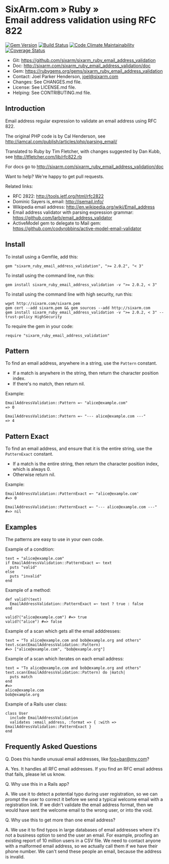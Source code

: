 # SixArm.com » Ruby » <br> Email address validation using RFC 822

<!--header-open-->

[![Gem Version](https://badge.fury.io/rb/sixarm_ruby_email_address_validation.svg)](http://badge.fury.io/rb/sixarm_ruby_email_address_validation)
[![Build Status](https://travis-ci.org/SixArm/sixarm_ruby_email_address_validation.png)](https://travis-ci.org/SixArm/sixarm_ruby_email_address_validation)
[![Code Climate Maintainability](https://api.codeclimate.com/v1/badges/$id/maintainability)](https://codeclimate.com/github/SixArm/$dir/maintainability)
[![Coverage Status](https://coveralls.io/repos/SixArm/sixarm_ruby_email_address_validation/badge.svg?branch=master&service=github)](https://coveralls.io/github/SixArm/sixarm_ruby_email_address_validation?branch=master)

* Git: <https://github.com/sixarm/sixarm_ruby_email_address_validation>
* Doc: <http://sixarm.com/sixarm_ruby_email_address_validation/doc>
* Gem: <https://rubygems.org/gems/sixarm_ruby_email_address_validation>
* Contact: Joel Parker Henderson, <joel@sixarm.com>
* Changes: See CHANGES.md file.
* License: See LICENSE.md file.
* Helping: See CONTRIBUTING.md file.

<!--header-shut-->


## Introduction

Email address regular expression to validate an email address using RFC 822.

The original PHP code is by Cal Henderson, see http://iamcal.com/publish/articles/php/parsing_email/

Translated to Ruby by Tim Fletcher, with changes suggested by Dan Kubb, see http://tfletcher.com/lib/rfc822.rb

For docs go to <http://sixarm.com/sixarm_ruby_email_address_validation/doc>

Want to help? We're happy to get pull requests.

Related links:

  * RFC 2822: http://tools.ietf.org/html/rfc2822
  * Dominic Sayers is_email: http://isemail.info/
  * Wikipedia email address: http://en.wikipedia.org/wiki/Email_address
  * Email address validator with parsing expression grammar: https://github.com/larb/email_address_validator
  * ActiveModel gem to delegate to Mail gem: https://github.com/codyrobbins/active-model-email-validator


<!--install-opent-->

## Install

To install using a Gemfile, add this:

    gem "sixarm_ruby_email_address_validation", ">= 2.0.2", "< 3"

To install using the command line, run this:

    gem install sixarm_ruby_email_address_validation -v ">= 2.0.2, < 3"

To install using the command line with high security, run this:

    wget http://sixarm.com/sixarm.pem
    gem cert --add sixarm.pem && gem sources --add http://sixarm.com
    gem install sixarm_ruby_email_address_validation -v ">= 2.0.2, < 3" --trust-policy HighSecurity

To require the gem in your code:

    require "sixarm_ruby_email_address_validation"

<!--install-shut-->


## Pattern

To find an email address, anywhere in a string, use the `Pattern` constant.

  * If a match is anywhere in the string, then return the character position index.
  * If there's no match, then return nil.

Example:

    EmailAddressValidation::Pattern =~ "alice@example.com"
    => 0

    EmailAddressValidation::Pattern =~ "--- alice@example.com ---"
    => 4


## Pattern Exact

To find an email address, and ensure that it is the entire string, use the `PatternExact` constant.

  * If a match is the entire string, then return the character position index, which is always 0.
  * Otherwise return nil.
  
Example:

    EmailAddressValidation::PatternExact =~ "alice@example.com'
    #=> 0

    EmailAddressValidation::PatternExact =~ "--- alice@example.com ---"
    #=> nil


## Examples

The patterns are easy to use in your own code.

Example of a condition:

    text = "alice@example.com"
    if EmailAddressValidation::PatternExact =~ text
	  puts "valid"
	else
	  puts "invalid"
	end
	  
Example of a method:

    def valid?(text)
      EmailAddressValidation::PatternExact =~ text ? true : false
    end

    valid?("alice@example.com") #=> true
    valid?("alice") #=> false
	
Example of a scan which gets all the email adddresses:
	
    text = "To alice@example.com and bob@example.org and others"
    text.scan(EmailAddressValidation::Pattern)
    #=> ["alice@example.com", "bob@example.org"]

Example of a scan which iterates on each email address:

    text = "To alice@example.com and bob@example.org and others"
    text.scan(EmailAddressValidation::Pattern) do |match|
	  puts match
	end
    #=>
	alice@example.com
	bob@example.org

Example of a Rails user class:

    class User
      include EmailAddressValidation
      validates :email_address, :format => { :with => EmailAddressValidation::PatternExact }
    end


## Frequently Asked Questions

Q. Does this handle unusual email addresses, like foo+bar@my.com?

A. Yes. It handles all RFC email addresses. If you find an RFC email address that fails, please let us know.

Q. Why use this in a Rails app?

A. We use it to detect a potential typo during user registration, so we can prompt the user to correct it before we send a typical welcome email with a registration link. If we didn't validate the email address format, then we would have sent the welcome email to the wrong user, or into the void.

Q. Why use this to get more than one email address?

A. We use it to find typos in large databases of email addresses where it's not a business option to send the user an email. For example, proofing an existing report of 10 million users in a CSV file. We need to contact anyone with a malformed email address, so we actually call them if we have their phone number. We can't send these people an email, because the address is invalid.
